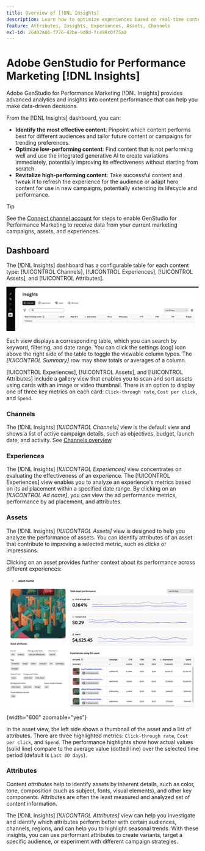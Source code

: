 ```yaml
---
title: Overview of [!DNL Insights]
description: Learn how to optimize experiences based on real-time content performance metrics.
feature: Attributes, Insights, Experiences, Assets, Channels
exl-id: 26402a06-f776-42be-9d8d-fc498c0f75a8
---
```

# Adobe GenStudio for Performance Marketing [!DNL Insights]

Adobe GenStudio for Performance Marketing [!DNL Insights] provides advanced analytics and insights into content performance that can help you make data-driven decisions.

From the [!DNL Insights] dashboard, you can:

- **Identify the most effective content**: Pinpoint which content performs best for different audiences and tailor future content or campaigns for trending preferences.
- **Optimize low-performing content**: Find content that is not performing well and use the integrated generative AI to create variations immediately, potentially improving its effectiveness without starting from scratch.
- **Revitalize high-performing content**: Take successful content and tweak it to refresh the experience for the audience or adapt hero content for use in new campaigns, potentially extending its lifecycle and performance.

>[!TIP]
>
>See the [Connect channel account](connect-channel.md) for steps to enable GenStudio for Performance Marketing to receive data from your current marketing campaigns, assets, and experiences.

## Dashboard

The [!DNL Insights] dashboard has a configurable table for each content type: [!UICONTROL Channels], [!UICONTROL Experiences], [!UICONTROL Assets], and [!UICONTROL Attributes].

![[!DNL Insights] dashboard](/help/assets/insights-dashboard.png)

Each view displays a corresponding table, which you can search by keyword, filtering, and date range. You can click the settings (cog) icon above the right side of the table to toggle the viewable column types. The _[!UICONTROL Summary]_ row may show totals or averages of a column.

[!UICONTROL Experiences], [!UICONTROL Assets], and [!UICONTROL Attributes] include a gallery view that enables you to scan and sort assets using cards with an image or video thumbnail. There is an option to display one of three key metrics on each card: `Click-through rate`, `Cost per click`, and `Spend`.

### Channels

The [!DNL Insights] _[!UICONTROL Channels]_ view is the default view and shows a list of active campaign details, such as objectives, budget, launch date, and activity. See [Channels overview](channels.md).

### Experiences

The [!DNL Insights] _[!UICONTROL Experiences]_ view concentrates on evaluating the effectiveness of an experience. The [!UICONTROL Experiences] view enables you to analyze an experience's metrics based on its ad placement within a specified date range. By clicking on an _[!UICONTROL Ad name]_, you can view the ad performance metrics, performance by ad placement, and attributes.

### Assets

The [!DNL Insights] _[!UICONTROL Assets]_ view is designed to help you analyze the performance of assets. You can identify attributes of an asset that contribute to improving a selected metric, such as clicks or impressions.

Clicking on an asset provides further context about its performance across different experiences:

![Asset view](/help/assets/insights-asset-view.png){width="600" zoomable="yes"}

In the asset view, the left side shows a thumbnail of the asset and a list of attributes. There are three highlighted metrics: `Click-through rate`, `Cost per click`, and `Spend`. The performance highlights show how actual values (solid line) compare to the average value (dotted line) over the selected time period (default is `Last 30 days`).

### Attributes

Content _attributes_ help to identify assets by inherent details, such as color, tone, composition (such as subject, fonts, visual elements), and other key components. Attributes are often the least measured and analyzed set of content information.

The [!DNL Insights] _[!UICONTROL Attributes]_ view can help you investigate and identify which attributes perform better with certain audiences, channels, regions, and can help you to highlight seasonal trends. With these insights, you can use performant attributes to create variants, target a specific audience, or experiment with different campaign strategies.
